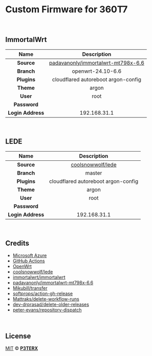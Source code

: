 # Custom Firmware for 360T7

<br />

## ImmortalWrt

| Name | Description |
|:-----------:|:------:|
| **Source** | [padavanonly/immortalwrt-mt798x-6.6](https://github.com/padavanonly/immortalwrt-mt798x-6.6) |
| **Branch** | openwrt-24.10-6.6 |
| **Plugins** | cloudflared autoreboot argon-config |
| **Theme** | argon |
| **User** | root |
| **Password** |
| **Login Address** | 192.168.31.1 |

<br />

## LEDE

| Name | Description |
|:-----------:|:------:|
| **Source** | [coolsnowwolf/lede](https://github.com/coolsnowwolf/lede) |
| **Branch** | master |
| **Plugins** | cloudflared autoreboot argon-config |
| **Theme** | argon |
| **User** | root |
| **Password** |
| **Login Address** | 192.168.31.1 |

<br />

## Credits

- [Microsoft Azure](https://azure.microsoft.com)
- [GitHub Actions](https://github.com/features/actions)
- [OpenWrt](https://github.com/openwrt/openwrt)
- [coolsnowwolf/lede](https://github.com/coolsnowwolf/lede)
- [immortalwrt/immortalwrt](https://github.com/immortalwrt/immortalwrt)
- [padavanonly/immortalwrt-mt798x-6.6](https://github.com/padavanonly/immortalwrt-mt798x-6.6)
- [Mikubill/transfer](https://github.com/Mikubill/transfer)
- [softprops/action-gh-release](https://github.com/softprops/action-gh-release)
- [Mattraks/delete-workflow-runs](https://github.com/Mattraks/delete-workflow-runs)
- [dev-drprasad/delete-older-releases](https://github.com/dev-drprasad/delete-older-releases)
- [peter-evans/repository-dispatch](https://github.com/peter-evans/repository-dispatch)

<br />

## License

[MIT](https://github.com/P3TERX/Actions-OpenWrt/blob/main/LICENSE) © [**P3TERX**](https://p3terx.com)
